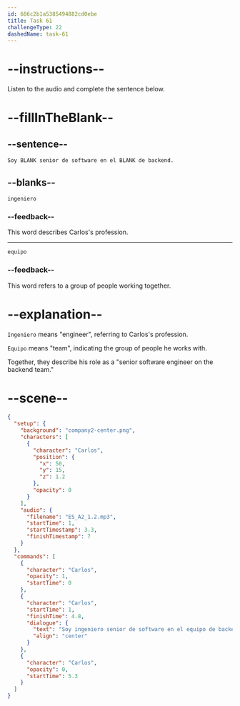 ```yaml
---
id: 686c2b1a5385494882cd0ebe
title: Task 61
challengeType: 22
dashedName: task-61
---
```


<!-- (Audio) Carlos: Soy ingeniero senior de software en el equipo de backend. -->

# --instructions--

Listen to the audio and complete the sentence below.

# --fillInTheBlank--

## --sentence--

`Soy BLANK senior de software en el BLANK de backend.`

## --blanks--

`ingeniero`

### --feedback--

This word describes Carlos's profession.

---

`equipo`

### --feedback--

This word refers to a group of people working together.

# --explanation--

`Ingeniero` means "engineer", referring to Carlos's profession. 

`Equipo` means "team", indicating the group of people he works with. 

Together, they describe his role as a "senior software engineer on the backend team."

# --scene--

```json
{
  "setup": {
    "background": "company2-center.png",
    "characters": [
      {
        "character": "Carlos",
        "position": {
          "x": 50,
          "y": 15,
          "z": 1.2
        },
        "opacity": 0
      }
    ],
    "audio": {
      "filename": "ES_A2_1.2.mp3",
      "startTime": 1,
      "startTimestamp": 3.3,
      "finishTimestamp": 7
    }
  },
  "commands": [
    {
      "character": "Carlos",
      "opacity": 1,
      "startTime": 0
    },
    {
      "character": "Carlos",
      "startTime": 1,
      "finishTime": 4.8,
      "dialogue": {
        "text": "Soy ingeniero senior de software en el equipo de backend.",
        "align": "center"
      }
    },
    {
      "character": "Carlos",
      "opacity": 0,
      "startTime": 5.3
    }
  ]
}
```
